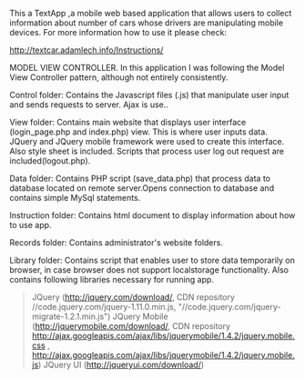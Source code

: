 This a TextApp ,a mobile web based application  that allows users to collect information about number of cars whose drivers are manipulating  mobile devices. For more information how to use it please check: 

http://textcar.adamlech.info/Instructions/ 

MODEL VIEW CONTROLLER. 
In this application I was following the Model View Controller pattern, although not entirely consistently. 

Control folder: 
Contains the Javascript files (.js) that manipulate user input and sends requests to server. 
Ajax is use.. 

View folder: 
Contains main website that displays user interface (login_page.php and index.php) view. This is where user inputs data. 
JQuery and JQuery mobile framework were used to create this interface. Also style sheet is included. 
Scripts that process user log out request are  included(logout.php). 

Data folder: 
Contains PHP script (save_data.php) that process data to database located on remote server.Opens connection to database and contains simple MySql statements.

Instruction folder: 
Contains html document to display information about how to use app. 

Records folder: 
Contains administrator's website folders. 

Library folder: 
Contains script that enables user to store data temporarily on browser, in case browser does not support localstorage functionality. 
Also contains following libraries necessary for running app. 
>JQuery (http://jquery.com/download/, CDN repository //code.jquery.com/jquery-1.11.0.min.js, "//code.jquery.com/jquery-migrate-1.2.1.min.js") 
>JQuery Mobile (http://jquerymobile.com/download/, CDN repository http://ajax.googleapis.com/ajax/libs/jquerymobile/1.4.2/jquery.mobile.css , http://ajax.googleapis.com/ajax/libs/jquerymobile/1.4.2/jquery.mobile.js) 
>JQuery UI (http://jqueryui.com/download/) 


